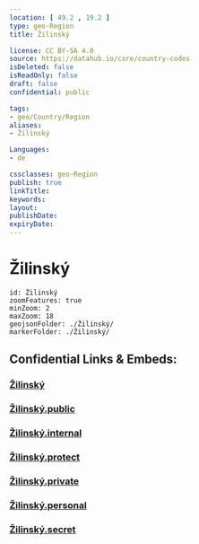 ```yaml
---
location: [ 49.2 , 19.2 ] 
type: geo-Region
title: Žilinský

license: CC BY-SA 4.0
source: https://datahub.io/core/country-codes
isDeleted: false
isReadOnly: false
draft: false
confidential: public

tags:
- geo/Country/Region
aliases:
- Žilinský

Languages:
- de

cssclasses: geo-Region
publish: true
linkTitle: 
keywords: 
layout: 
publishDate: 
expiryDate: 
---
```


# Žilinský

```leaflet
id: Žilinský
zoomFeatures: true 
minZoom: 2 
maxZoom: 18
geojsonFolder: ./Žilinský/
markerFolder: ./Žilinský/
```


## Confidential Links & Embeds: 

### [Žilinský](/_Standards/Earth/Continent/Europe/Europe~Central/Slovakia/Regions~Slovakia/Žilinský.md) 

### [Žilinský.public](/_public/Earth/Continent/Europe/Europe~Central/Slovakia/Regions~Slovakia/Žilinský.public.md) 

### [Žilinský.internal](/_internal/Earth/Continent/Europe/Europe~Central/Slovakia/Regions~Slovakia/Žilinský.internal.md) 

### [Žilinský.protect](/_protect/Earth/Continent/Europe/Europe~Central/Slovakia/Regions~Slovakia/Žilinský.protect.md) 

### [Žilinský.private](/_private/Earth/Continent/Europe/Europe~Central/Slovakia/Regions~Slovakia/Žilinský.private.md) 

### [Žilinský.personal](/_personal/Earth/Continent/Europe/Europe~Central/Slovakia/Regions~Slovakia/Žilinský.personal.md) 

### [Žilinský.secret](/_secret/Earth/Continent/Europe/Europe~Central/Slovakia/Regions~Slovakia/Žilinský.secret.md)

